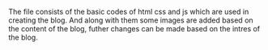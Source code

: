 The file consists of the basic codes of html css and js which are used in creating the blog. And along with them some images are added based on the content of the blog, futher changes can be made based on the intres of the blog.
